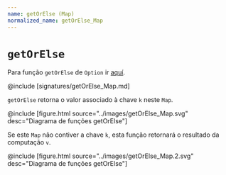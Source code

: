 ```yaml
---
name: getOrElse (Map)
normalized_name: getOrElse_Map
---
```


# `getOrElse`

Para função `getOrElse` de `Option` ir [aquí](./getOrElse_Option).

@include [signatures/getOrElse_Map.md]

`getOrElse` retorna o valor associado à chave `k` neste `Map`.

@include [figure.html source="../images/getOrElse_Map.svg" desc="Diagrama de funções getOrElse"]

Se este `Map` não contiver a chave `k`, esta função retornará o resultado da computação `v`.

@include [figure.html source="../images/getOrElse_Map.2.svg" desc="Diagrama de funções getOrElse"]

